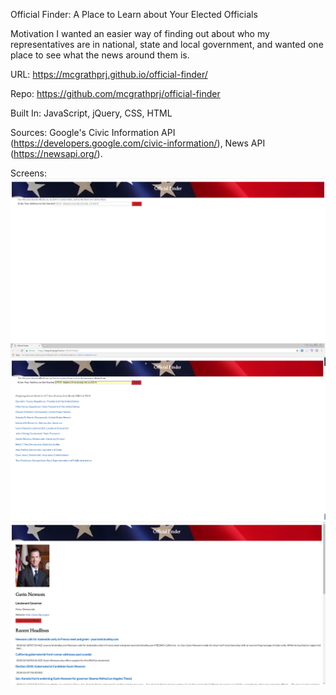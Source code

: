 Official Finder: A Place to Learn about Your Elected Officials

Motivation
I wanted an easier way of finding out about who my representatives are in national, state and local government, and wanted one place to see what the news around them is. 

URL: https://mcgrathprj.github.io/official-finder/

Repo: https://github.com/mcgrathprj/official-finder

Built In: JavaScript, jQuery, CSS, HTML

Sources: Google's Civic Information API (https://developers.google.com/civic-information/), News API (https://newsapi.org/). 

Screens: 
![opening screen](/screenshots/official-finder-screen1.png)
![list of representatives](/screenshots/official-finder-list-of-representatives.png)
![page for an individual lawmaker (Gavin Newsom)](/screenshots/official-finder-newsom.png)